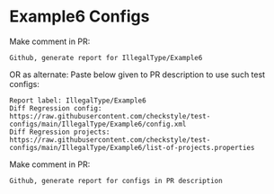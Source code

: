 # Example6 Configs
Make comment in PR:
```
Github, generate report for IllegalType/Example6
```
OR as alternate:
Paste below given to PR description to use such test configs:
```
Report label: IllegalType/Example6
Diff Regression config: https://raw.githubusercontent.com/checkstyle/test-configs/main/IllegalType/Example6/config.xml
Diff Regression projects: https://raw.githubusercontent.com/checkstyle/test-configs/main/IllegalType/Example6/list-of-projects.properties
```
Make comment in PR:
```
Github, generate report for configs in PR description
```
